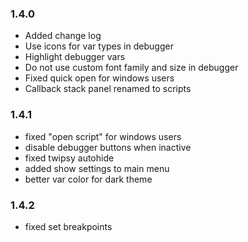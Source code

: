 ### 1.4.0

- Added change log
- Use icons for var types in debugger
- Highlight debugger vars
- Do not use custom font family and size in debugger
- Fixed quick open for windows users
- Callback stack panel renamed to scripts

### 1.4.1

- fixed "open script" for windows users
- disable debugger buttons when inactive
- fixed twipsy autohide
- added show settings to main menu
- better var color for dark theme

### 1.4.2

- fixed set breakpoints
